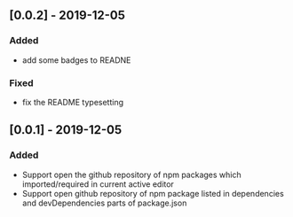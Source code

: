 ## [0.0.2] - 2019-12-05

### Added

- add some badges to READNE

### Fixed

- fix the README typesetting

## [0.0.1] - 2019-12-05

### Added

- Support open the github repository of npm packages which imported/required in current active editor
- Support open github repository of npm package listed in dependencies and devDependencies parts of package.json

